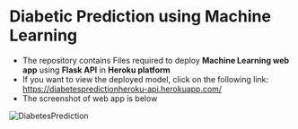 # Diabetic Prediction using Machine Learning
 

- The repository contains Files required to deploy **Machine Learning web app** using **Flask API** in **Heroku platform**
- If you want to view the deployed model, click on the following link: https://diabetespredictionheroku-api.herokuapp.com/
- The screenshot of web app is below

![DiabetesPrediction](https://user-images.githubusercontent.com/42332501/143774092-ef949dc1-3ea6-497b-a201-2f4c342e2367.jpg)
